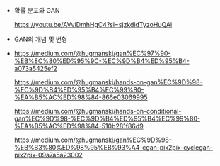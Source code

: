 - 확률 분포와 GAN

  https://youtu.be/AVvlDmhHgC4?si=sjzkdidTyzoHuQAi

- GAN의 개념 및 변형
- 
  https://medium.com/@hugmanskj/gan%EC%97%90-%EB%8C%80%ED%95%9C-%EC%9D%B4%ED%95%B4-a073a5425ef2
  
  https://medium.com/@hugmanskj/hands-on-gan%EC%9D%98-%EC%9D%B4%ED%95%B4%EC%99%80-%EA%B5%AC%ED%98%84-866e03069995
  
  https://medium.com/@hugmanskj/hands-on-conditional-gan%EC%9D%98-%EC%9D%B4%ED%95%B4%EC%99%80-%EA%B5%AC%ED%98%84-510b281f86d9
  
  https://medium.com/@hugmanskj/gan%EC%9D%98-%EB%B3%80%ED%98%95%EB%93%A4-cgan-pix2pix-cyclegan-pix2pix-09a7a5a23002

